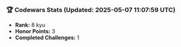 ### 🏆 Codewars Stats (Updated: 2025-05-07 11:07:59 UTC)

- **Rank:** 8 kyu
- **Honor Points:** 3
- **Completed Challenges:** 1
